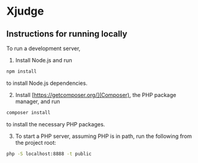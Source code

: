 # Xjudge

## Instructions for running locally

To run a development server,

1. Install Node.js and run
```bash
npm install
```
to install Node.js dependencies.

2. Install [https://getcomposer.org/](Composer), the PHP package manager, and run
```bash
composer install
```
to install the necessary PHP packages.

3. To start a PHP server, assuming PHP is in path, run the following from the project root:
```bash
php -S localhost:8888 -t public
```
